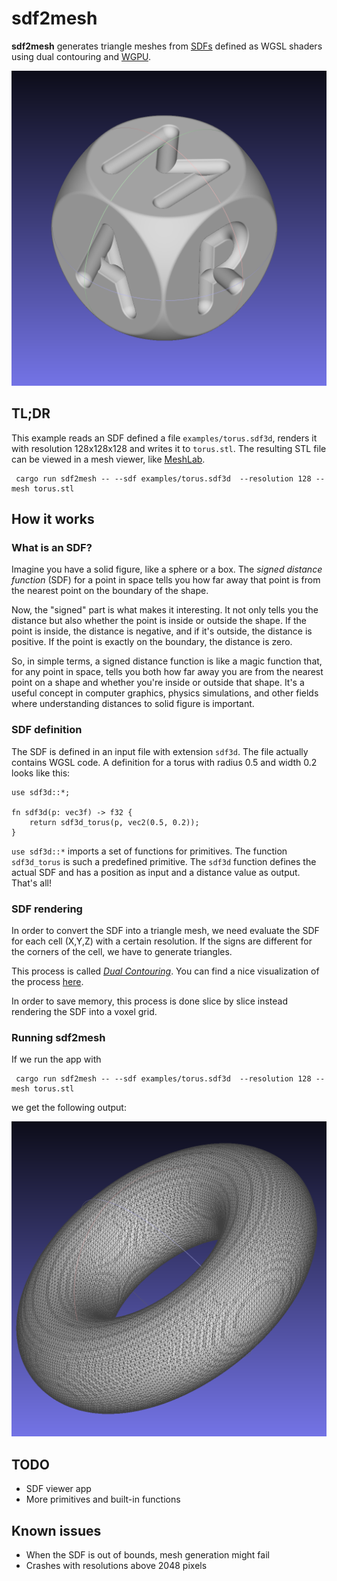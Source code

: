 # sdf2mesh

**sdf2mesh** generates triangle meshes from [SDFs](https://www.wikiwand.com/en/Signed_distance_function) defined as WGSL shaders using dual contouring and [WGPU](https://github.com/gfx-rs/wgpu).

![Cube with letters rendered from SDF](MartinCube.png "Cube")

## TL;DR

This example reads an SDF defined a file `examples/torus.sdf3d`, renders it with resolution 128x128x128 and writes it to `torus.stl`.
The resulting STL file can be viewed in a mesh viewer, like [MeshLab](https://www.meshlab.net/).

```shell
 cargo run sdf2mesh -- --sdf examples/torus.sdf3d  --resolution 128 --mesh torus.stl
```

## How it works

### What is an SDF?

Imagine you have a solid figure, like a sphere or a box. The *signed distance function* (SDF) for a point in space tells you how far away that point is from the nearest point on the boundary of the shape.

Now, the "signed" part is what makes it interesting. It not only tells you the distance but also whether the point is inside or outside the shape. If the point is inside, the distance is negative, and if it's outside, the distance is positive. If the point is exactly on the boundary, the distance is zero.

So, in simple terms, a signed distance function is like a magic function that, for any point in space, tells you both how far away you are from the nearest point on a shape and whether you're inside or outside that shape. It's a useful concept in computer graphics, physics simulations, and other fields where understanding distances to solid figure is important.

### SDF definition

The SDF is defined in an input file with extension `sdf3d`.
The file actually contains WGSL code.
A definition for a torus with radius 0.5 and width 0.2 looks like this:

```wgsl
use sdf3d::*;

fn sdf3d(p: vec3f) -> f32 {
    return sdf3d_torus(p, vec2(0.5, 0.2));
}
```

`use sdf3d::*` imports a set of functions for primitives. The function `sdf3d_torus` is such a predefined primitive.
The `sdf3d` function defines the actual SDF and has a position as input and a distance value as output.
That's all!

### SDF rendering

In order to convert the SDF into a triangle mesh, we need evaluate the SDF for each cell (X,Y,Z) with a certain resolution.
If the signs are different for the corners of the cell, we have to generate triangles.

This process is called [*Dual Contouring*](https://www.cs.wustl.edu/~taoju/research/dualContour.pdf).
You can find a nice visualization of the process [here](https://www.youtube.com/watch?v=B_5VBtpVuLQ).

In order to save memory, this process is done slice by slice instead rendering the SDF into a voxel grid.

### Running sdf2mesh

If we run the app with

```shell
 cargo run sdf2mesh -- --sdf examples/torus.sdf3d  --resolution 128 --mesh torus.stl
```

we get the following output:

![Torus rendered from SDF](Torus.png "Torus")

## TODO

* SDF viewer app
* More primitives and built-in functions

## Known issues

* When the SDF is out of bounds, mesh generation might fail
* Crashes with resolutions above 2048 pixels
